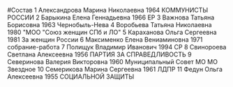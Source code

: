#Состав
1 Александрова Марина Николаевна 1964 КОММУНИСТЫ РОССИИ
2 Барыкина Елена Геннадьевна 1966 ЕР
3 Важнова Татьяна Борисовна 1963 Чернобыль-Нева
4 Воробьева Татьяна Николаевна 1980 \"МОО \"Союз женщин СПб и ЛО\"
5 Караханова Ольга Сергеевна 1981 За женщин России
6 Максименко Елена Вениаминовна 1971 собрание-работа
7 Полищук Владимир Иванович 1994 СР
8 Свинороева Светлана Алексеевна 1956 ПАРТИЯ ЗА СПРАВЕДЛИВОСТЬ
9 Северинова Валерия Викторовна 1960 Муниципальный Совет МО МО Звездное
10 Семерикова Марина Сергеевна 1961 ЛДПР
11 Федун Ольга Алексеевна 1955 СОЦИАЛЬНОЙ ЗАЩИТЫ
